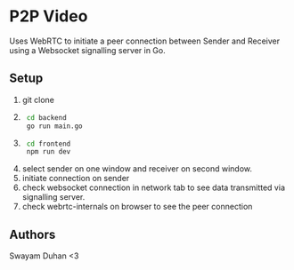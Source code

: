 # P2P Video
Uses WebRTC to initiate a peer connection between Sender and Receiver using a Websocket signalling server in Go.

## Setup
1. git clone
2. ```bash
    cd backend
    go run main.go
    ```
3. ```bash
    cd frontend
    npm run dev
    ```
4. select sender on one window and receiver on second window.
5. initiate connection on sender
6. check websocket connection in network tab to see data transmitted via signalling server.
7. check webrtc-internals on browser to see the peer connection

## Authors
Swayam Duhan <3  
